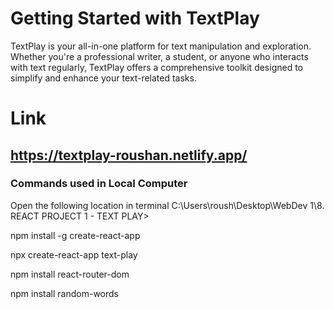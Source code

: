 # Getting Started with TextPlay

TextPlay is your all-in-one platform for text manipulation and exploration. Whether you're a professional writer, a student, or anyone who interacts with text regularly, TextPlay offers a comprehensive toolkit designed to simplify and enhance your text-related tasks.



# Link
## https://textplay-roushan.netlify.app/





### Commands used in Local Computer
Open the following location in terminal
C:\Users\roush\Desktop\WebDev 1\8. REACT PROJECT 1 - TEXT PLAY>

npm install -g create-react-app

npx create-react-app text-play

npm install react-router-dom

npm install random-words

